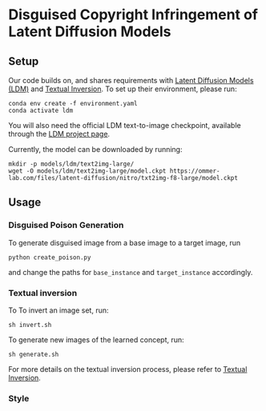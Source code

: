 # Disguised Copyright Infringement of Latent Diffusion Models

## Setup

Our code builds on, and shares requirements with [Latent Diffusion Models (LDM)](https://github.com/CompVis/latent-diffusion) and [Textual Inversion](https://github.com/rinongal/textual_inversion). To set up their environment, please run:

```
conda env create -f environment.yaml
conda activate ldm
```

You will also need the official LDM text-to-image checkpoint, available through the [LDM project page](https://github.com/CompVis/latent-diffusion). 

Currently, the model can be downloaded by running:

```
mkdir -p models/ldm/text2img-large/
wget -O models/ldm/text2img-large/model.ckpt https://ommer-lab.com/files/latent-diffusion/nitro/txt2img-f8-large/model.ckpt
```

## Usage

### Disguised Poison Generation
To generate disguised image from a base image to a target image, run

```
python create_poison.py
```

and change the paths for `base_instance` and `target_instance` accordingly.

### Textual inversion
To To invert an image set, run:

```
sh invert.sh
```

To generate new images of the learned concept, run:

```
sh generate.sh
```

For more details on the textual inversion process, please refer to [Textual Inversion](https://github.com/rinongal/textual_inversion).

### Style